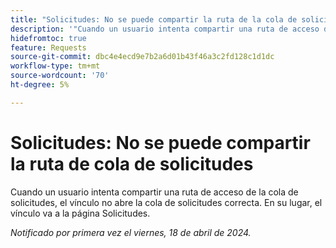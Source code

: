 ```yaml
---
title: "Solicitudes: No se puede compartir la ruta de la cola de solicitudes"
description: '"Cuando un usuario intenta compartir una ruta de acceso de la cola de solicitudes, el vínculo no abre la cola de solicitudes correcta. En su lugar, el vínculo va a la página Solicitudes".'
hidefromtoc: true
feature: Requests
source-git-commit: dbc4e4ecd9e7b2a6d01b43f46a3c2fd128c1d1dc
workflow-type: tm+mt
source-wordcount: '70'
ht-degree: 5%

---
```



# Solicitudes: No se puede compartir la ruta de cola de solicitudes

Cuando un usuario intenta compartir una ruta de acceso de la cola de solicitudes, el vínculo no abre la cola de solicitudes correcta. En su lugar, el vínculo va a la página Solicitudes.

_Notificado por primera vez el viernes, 18 de abril de 2024._

